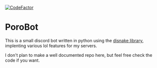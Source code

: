 [![CodeFactor](https://www.codefactor.io/repository/github/oscarvsp/porobot/badge)](https://www.codefactor.io/repository/github/oscarvsp/porobot)

# PoroBot

This is a small discord bot written in python using the [disnake library](https://github.com/DisnakeDev/disnake), implenting various lol features for my servers.

I don't plan to make a well documented repo here, but feel free check the code if you want.

